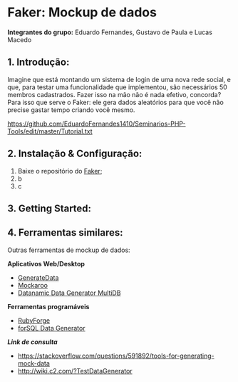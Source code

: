 # Faker: Mockup de dados

**Integrantes do grupo:** Eduardo Fernandes, Gustavo de Paula e Lucas Macedo

## 1. **Introdução:**

Imagine que está montando um sistema de login de uma nova rede social, e que, para testar uma funcionalidade que implementou, são necessários 50 membros cadastrados. Fazer isso na mão não é nada efetivo, concorda?
Para isso que serve o Faker: ele gera dados aleatórios para que você não precise gastar tempo criando você mesmo.

https://github.com/EduardoFernandes1410/Seminarios-PHP-Tools/edit/master/Tutorial.txt

## 2. **Instalação & Configuração:**

1. Baixe o repositório do [Faker](https://github.com/fzaninotto/Faker);
2. b
3. c

## 3. **Getting Started:**



## 4. **Ferramentas similares:**

Outras ferramentas de mockup de dados:

**Aplicativos Web/Desktop**
- [GenerateData](http://generatedata.com)
- [Mockaroo](http://www.mockaroo.com) 
- [Datanamic Data Generator MultiDB](http://www.datanamic.com/datagenerator/index.html)

**Ferramentas programáveis**
- [RubyForge](https://github.com/braintreeps/faker-ruby)
- [forSQL Data Generator](http://forsql.com) 
 
**_Link de consulta_**
- https://stackoverflow.com/questions/591892/tools-for-generating-mock-data
- http://wiki.c2.com/?TestDataGenerator
